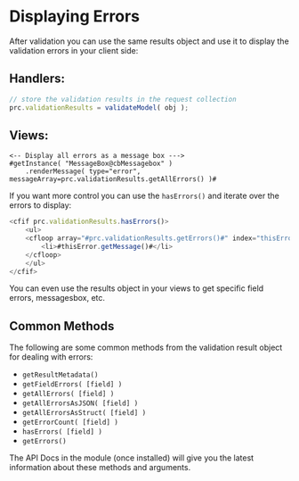 # Displaying Errors

After validation you can use the same results object and use it to display the validation errors in your client side:

## Handlers:

```javascript
// store the validation results in the request collection
prc.validationResults = validateModel( obj );
```

## Views:

```markup
<-- Display all errors as a message box --->
#getInstance( "MessageBox@cbMessagebox" )
    .renderMessage( type="error", messageArray=prc.validationResults.getAllErrors() )#
```

If you want more control you can use the `hasErrors()` and iterate over the errors to display:

```javascript
<cfif prc.validationResults.hasErrors()>
    <ul>
    <cfloop array="#prc.validationResults.getErrors()#" index="thisError">
        <li>#thisError.getMessage()#</li>
    </cfloop>
    </ul>
</cfif>
```

You can even use the results object in your views to get specific field errors, messagesbox, etc.

## Common Methods

The following are some common methods from the validation result object for dealing with errors:

* `getResultMetadata()`
* `getFieldErrors( [field] )`
* `getAllErrors( [field] )`
* `getAllErrorsAsJSON( [field] )`
* `getAllErrorsAsStruct( [field] )`
* `getErrorCount( [field] )`
* `hasErrors( [field] )`
* `getErrors()`

The API Docs in the module \(once installed\) will give you the latest information about these methods and arguments.

